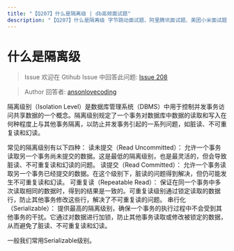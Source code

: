 ```yaml
---
title: "【Q207】什么是隔离级 | db高频面试题"
description: "【Q207】什么是隔离级 字节跳动面试题、阿里腾讯面试题、美团小米面试题。"
---
```


# 什么是隔离级

> Issue
> 欢迎在 Gtihub Issue 中回答此问题: [Issue 208](https://github.com/shfshanyue/Daily-Question/issues/208)

> Author
> 回答者: [ansonlovecoding](https://github.com/ansonlovecoding)

隔离级别（Isolation Level）是数据库管理系统（DBMS）中用于控制并发事务访问共享数据的一个概念。隔离级别规定了一个事务对数据库中数据的读取和写入在何种程度上与其他事务隔离，以防止并发事务引起的一系列问题，如脏读、不可重复读和幻读。

常见的隔离级别有以下四种：
读未提交（Read Uncommitted）： 允许一个事务读取另一个事务尚未提交的数据。这是最低的隔离级别，也是最灵活的，但会导致脏读、不可重复读和幻读的问题。
读提交（Read Committed）： 允许一个事务读取另一个事务已经提交的数据。在这个级别下，脏读的问题得到解决，但仍可能发生不可重复读和幻读。
可重复读（Repeatable Read）： 保证在同一个事务中多次读取相同的数据时，得到的结果是一致的。可重复读级别通过锁定读取的数据行，防止其他事务修改这些行，解决了不可重复读的问题。
串行化（Serializable）： 提供最高的隔离级别，确保一个事务的执行过程中不会受到其他事务的干扰。它通过对数据进行加锁，防止其他事务读取或修改被锁定的数据，从而避免了脏读、不可重复读和幻读。

一般我们常用Serializable级别。
